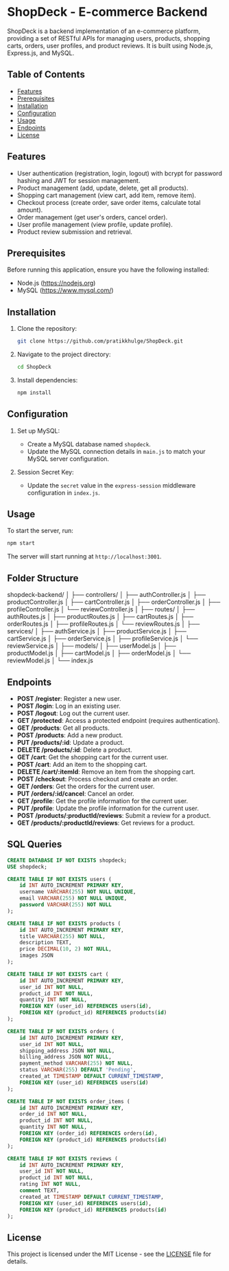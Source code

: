 # ShopDeck - E-commerce Backend

ShopDeck is a backend implementation of an e-commerce platform, providing a set of RESTful APIs for managing users, products, shopping carts, orders, user profiles, and product reviews. It is built using Node.js, Express.js, and MySQL.

## Table of Contents

- [Features](#features)
- [Prerequisites](#prerequisites)
- [Installation](#installation)
- [Configuration](#configuration)
- [Usage](#usage)
- [Endpoints](#endpoints)
- [License](#license)

## Features

- User authentication (registration, login, logout) with bcrypt for password hashing and JWT for session management.
- Product management (add, update, delete, get all products).
- Shopping cart management (view cart, add item, remove item).
- Checkout process (create order, save order items, calculate total amount).
- Order management (get user's orders, cancel order).
- User profile management (view profile, update profile).
- Product review submission and retrieval.

## Prerequisites

Before running this application, ensure you have the following installed:

- Node.js (https://nodejs.org)
- MySQL (https://www.mysql.com/)

## Installation

1. Clone the repository:

    ```bash
    git clone https://github.com/pratikkhulge/ShopDeck.git
    ```

2. Navigate to the project directory:

    ```bash
    cd ShopDeck
    ```

3. Install dependencies:

    ```bash
    npm install
    ```

## Configuration

1. Set up MySQL:
   
   - Create a MySQL database named `shopdeck`.
   - Update the MySQL connection details in `main.js` to match your MySQL server configuration.

2. Session Secret Key:
   
   - Update the `secret` value in the `express-session` middleware configuration in `index.js`.

## Usage

To start the server, run:

```bash
npm start
```

The server will start running at `http://localhost:3001`.

## Folder Structure 
shopdeck-backend/
│
├── controllers/
│   ├── authController.js
│   ├── productController.js
│   ├── cartController.js
│   ├── orderController.js
│   ├── profileController.js
│   └── reviewController.js
│
├── routes/
│   ├── authRoutes.js
│   ├── productRoutes.js
│   ├── cartRoutes.js
│   ├── orderRoutes.js
│   ├── profileRoutes.js
│   └── reviewRoutes.js
│
├── services/
│   ├── authService.js
│   ├── productService.js
│   ├── cartService.js
│   ├── orderService.js
│   ├── profileService.js
│   └── reviewService.js
│
├── models/
│   ├── userModel.js
│   ├── productModel.js
│   ├── cartModel.js
│   ├── orderModel.js
│   └── reviewModel.js
│
└── index.js


## Endpoints

- **POST /register**: Register a new user.
- **POST /login**: Log in an existing user.
- **POST /logout**: Log out the current user.
- **GET /protected**: Access a protected endpoint (requires authentication).
- **GET /products**: Get all products.
- **POST /products**: Add a new product.
- **PUT /products/:id**: Update a product.
- **DELETE /products/:id**: Delete a product.
- **GET /cart**: Get the shopping cart for the current user.
- **POST /cart**: Add an item to the shopping cart.
- **DELETE /cart/:itemId**: Remove an item from the shopping cart.
- **POST /checkout**: Process checkout and create an order.
- **GET /orders**: Get the orders for the current user.
- **PUT /orders/:id/cancel**: Cancel an order.
- **GET /profile**: Get the profile information for the current user.
- **PUT /profile**: Update the profile information for the current user.
- **POST /products/:productId/reviews**: Submit a review for a product.
- **GET /products/:productId/reviews**: Get reviews for a product.

## SQL Queries 
```sql
CREATE DATABASE IF NOT EXISTS shopdeck;
USE shopdeck;

CREATE TABLE IF NOT EXISTS users (
    id INT AUTO_INCREMENT PRIMARY KEY,
    username VARCHAR(255) NOT NULL UNIQUE,
    email VARCHAR(255) NOT NULL UNIQUE,
    password VARCHAR(255) NOT NULL
);

CREATE TABLE IF NOT EXISTS products (
    id INT AUTO_INCREMENT PRIMARY KEY,
    title VARCHAR(255) NOT NULL,
    description TEXT,
    price DECIMAL(10, 2) NOT NULL,
    images JSON
);

CREATE TABLE IF NOT EXISTS cart (
    id INT AUTO_INCREMENT PRIMARY KEY,
    user_id INT NOT NULL,
    product_id INT NOT NULL,
    quantity INT NOT NULL,
    FOREIGN KEY (user_id) REFERENCES users(id),
    FOREIGN KEY (product_id) REFERENCES products(id)
);

CREATE TABLE IF NOT EXISTS orders (
    id INT AUTO_INCREMENT PRIMARY KEY,
    user_id INT NOT NULL,
    shipping_address JSON NOT NULL,
    billing_address JSON NOT NULL,
    payment_method VARCHAR(255) NOT NULL,
    status VARCHAR(255) DEFAULT 'Pending',
    created_at TIMESTAMP DEFAULT CURRENT_TIMESTAMP,
    FOREIGN KEY (user_id) REFERENCES users(id)
);

CREATE TABLE IF NOT EXISTS order_items (
    id INT AUTO_INCREMENT PRIMARY KEY,
    order_id INT NOT NULL,
    product_id INT NOT NULL,
    quantity INT NOT NULL,
    FOREIGN KEY (order_id) REFERENCES orders(id),
    FOREIGN KEY (product_id) REFERENCES products(id)
);

CREATE TABLE IF NOT EXISTS reviews (
    id INT AUTO_INCREMENT PRIMARY KEY,
    user_id INT NOT NULL,
    product_id INT NOT NULL,
    rating INT NOT NULL,
    comment TEXT,
    created_at TIMESTAMP DEFAULT CURRENT_TIMESTAMP,
    FOREIGN KEY (user_id) REFERENCES users(id),
    FOREIGN KEY (product_id) REFERENCES products(id)
);
```


## License

This project is licensed under the MIT License - see the [LICENSE](LICENSE) file for details.
